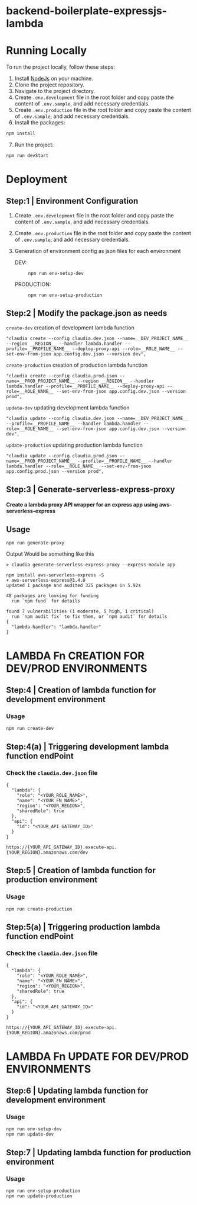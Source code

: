 # backend-boilerplate-expressjs-lambda

# Running Locally

To run the project locally, follow these steps:

1. Install [NodeJs](https://www.nodejs.org/) on your machine.
2. Clone the project repository.
3. Navigate to the project directory.
4. Create `.env.development` file in the root folder and copy paste the content of `.env.sample`, and add necessary credentials.
5. Create `.env.production` file in the root folder and copy paste the content of `.env.sample`, and add necessary credentials.
6. Install the packages:

```bash
npm install
```
7. Run the project:

```bash
npm run devStart
```


# Deployment

## Step:1 | Environment Configuration

1. Create `.env.development` file in the root folder and copy paste the content of `.env.sample`, and add necessary credentials.

2. Create `.env.production` file in the root folder and copy paste the content of `.env.sample`, and add necessary credentials.

3. Generation of environment config as json files for each environment

    DEV:

            npm run env-setup-dev
            
    PRODUCTION:

            npm run env-setup-production

## Step:2 | Modify the package.json as needs

`create-dev` creation of development lambda function

```
"claudia create --config claudia.dev.json --name=__DEV_PROJECT_NAME__ --region __REGION__ --handler lambda.handler --profile=__PROFILE_NAME__ --deploy-proxy-api --role=__ROLE_NAME__ --set-env-from-json app.config.dev.json --version dev",
```

`create-production` creation of production lambda function

```
"claudia create --config claudia.prod.json --name=__PROD_PROJECT_NAME__ --region __REGION__ --handler lambda.handler --profile=__PROFILE_NAME__ --deploy-proxy-api --role=__ROLE_NAME__ --set-env-from-json app.config.dev.json --version prod",
```

`update-dev` updating development lambda function

```
"claudia update --config claudia.dev.json --name=__DEV_PROJECT_NAME__ --profile=__PROFILE_NAME__ --handler lambda.handler --role=__ROLE_NAME__ --set-env-from-json app.config.dev.json --version dev",
```

`update-production` updating production lambda function

```
"claudia update --config claudia.prod.json --name=__PROD_PROJECT_NAME__ --profile=__PROFILE_NAME__ --handler lambda.handler --role=__ROLE_NAME__ --set-env-from-json app.config.prod.json --version prod",
```



## Step:3 | Generate-serverless-express-proxy


#### Create a lambda proxy API wrapper for an express app using aws-serverless-express

## Usage
```
npm run generate-proxy
```

Output Would be something like this
```
> claudia generate-serverless-express-proxy --express-module app

npm install aws-serverless-express -S
+ aws-serverless-express@3.4.0
updated 1 package and audited 325 packages in 5.92s

48 packages are looking for funding
  run `npm fund` for details

found 7 vulnerabilities (1 moderate, 5 high, 1 critical)
  run `npm audit fix` to fix them, or `npm audit` for details
{
  "lambda-handler": "lambda.handler"
}
```

# LAMBDA Fn CREATION FOR DEV/PROD ENVIRONMENTS

## Step:4 | Creation of lambda function for development environment

### Usage
```
npm run create-dev
```

## Step:4(a) | Triggering development lambda function endPoint

### Check the `claudia.dev.json` file

```
{
  "lambda": {
    "role": "<YOUR_ROLE_NAME>",
    "name": "<YOUR_FN_NAME>",
    "region": "<YOUR_REGION>",
    "sharedRole": true
  },
  "api": {
    "id": "<YOUR_API_GATEWAY_ID>"
  }
}
```

```
https://{YOUR_API_GATEWAY_ID}.execute-api.{YOUR_REGION}.amazonaws.com/dev
```

## Step:5 | Creation of lambda function for production environment

### Usage
```
npm run create-production
```

## Step:5(a) | Triggering production lambda function endPoint

### Check the `claudia.dev.json` file

```
{
  "lambda": {
    "role": "<YOUR_ROLE_NAME>",
    "name": "<YOUR_FN_NAME>",
    "region": "<YOUR_REGION>",
    "sharedRole": true
  },
  "api": {
    "id": "<YOUR_API_GATEWAY_ID>"
  }
}
```

```
https://{YOUR_API_GATEWAY_ID}.execute-api.{YOUR_REGION}.amazonaws.com/prod
```

# LAMBDA Fn UPDATE FOR DEV/PROD ENVIRONMENTS

## Step:6 | Updating lambda function for development environment

### Usage
```
npm run env-setup-dev
npm run update-dev
```

## Step:7 | Updating lambda function for production environment

### Usage
```
npm run env-setup-production
npm run update-production
```
